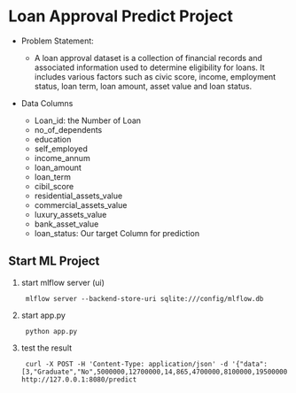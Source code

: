 # Loan Approval Predict Project

- Problem Statement:
  - A loan approval dataset is a collection of financial records and associated information used to determine eligibility for loans. It includes various factors such as civic score, income, employment status, loan term, loan amount, asset value and loan status.

- Data Columns

  - Loan_id: the Number of Loan
  - no_of_dependents
  - education
  - self_employed
  - income_annum
  - loan_amount
  - loan_term
  - cibil_score
  - residential_assets_value
  - commercial_assets_value
  - luxury_assets_value
  - bank_asset_value
  - loan_status: Our target Column for prediction

## Start ML Project

1) start mlflow server (ui)

        mlflow server --backend-store-uri sqlite:///config/mlflow.db

2) start app.py

        python app.py

3) test the result
      
        curl -X POST -H 'Content-Type: application/json' -d '{"data": [3,"Graduate","No",5000000,12700000,14,865,4700000,8100000,19500000,6300000]}' http://127.0.0.1:8080/predict
